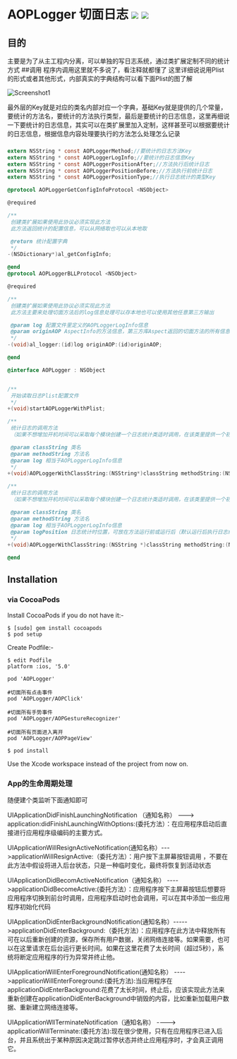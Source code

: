 # AOPLogger 切面日志 ![](http://cocoapod-badges.herokuapp.com/v/AOPLogger/badge.png) ![](http://cocoapod-badges.herokuapp.com/p/AOPLogger/badge.png)
## 目的
主要是为了从主工程内分离，可以单独的写日志系统，通过类扩展定制不同的统计方式
##调用
程序内调用这里就不多说了，看注释就都懂了
这里详细说说用Plist的形式或者其他形式，内部真实的字典结构可以看下面Plist的图了解

![Screenshot1](http://heroims.github.io/AOPLogger/QQ20170306-012628.png "Screenshot1") 

最外层的Key就是对应的类名内部对应一个字典，基础Key就是提供的几个常量，要统计的方法名，要统计的方法执行类型，最后是要统计的日志信息，这里再细说一下要统计的日志信息，其实可以在类扩展里加入定制，这样甚至可以根据要统计的日志信息，根据信息内容处理要执行的方法怎么处理怎么记录
###
```Objective-C
extern NSString * const AOPLoggerMethod;//要统计的日志方法Key
extern NSString * const AOPLoggerLogInfo;//要统计的日志信息Key
extern NSString * const AOPLoggerPositionAfter;//方法执行后统计日志
extern NSString * const AOPLoggerPositionBefore;//方法执行前统计日志
extern NSString * const AOPLoggerPositionType;//执行日志统计的类型Key

@protocol AOPLoggerGetConfigInfoProtocol <NSObject>

@required

/**
 创建类扩展如果使用此协议必须实现此方法
 此方法返回统计的配置信息，可以从网络取也可以从本地取

 @return 统计配置字典
 */
-(NSDictionary*)al_getConfigInfo;

@end
@protocol AOPLoggerBLLProtocol <NSObject>

@required

/**
 创建类扩展如果使用此协议必须实现此方法
 此方法主要来处理切面方法后的log信息处理可以存本地也可以使用其他任意第三方输出

 @param log 配置文件里定义的AOPLoggerLogInfo信息
 @param originAOP AspectInfo的方法信息，第三方库Aspect返回的切面方法的所有信息
 */
-(void)al_logger:(id)log originAOP:(id)originAOP;

@end

@interface AOPLogger : NSObject


/**
 开始读取日志Plist配置文件
 */
+(void)startAOPLoggerWithPlist;

/**
 统计日志的调用方法
 （如果不想增加开机时间可以采取每个模块创建一个日志统计类适时调用，在该类里提供一个初始化方法，内部调用此即可）

 @param classString 类名
 @param methodString 方法名
 @param log 相当于AOPLoggerLogInfo信息
 */
+(void)AOPLoggerWithClassString:(NSString*)classString methodString:(NSString*)methodString log:(id)log;

/**
 统计日志的调用方法
 （如果不想增加开机时间可以采取每个模块创建一个日志统计类适时调用，在该类里提供一个初始化方法，内部调用此即可）

 @param classString 类名
 @param methodString 方法名
 @param log 相当于AOPLoggerLogInfo信息
 @param logPosition 日志统计时位置，可放在方法运行前或运行后（默认运行后执行日志统计）
 */
+(void)AOPLoggerWithClassString:(NSString *)classString methodString:(NSString *)methodString log:(id)log logPosition:(NSString*)logPosition;

@end

```
## Installation

### via CocoaPods
Install CocoaPods if you do not have it:-
````
$ [sudo] gem install cocoapods
$ pod setup
````
Create Podfile:-
````
$ edit Podfile
platform :ios, '5.0'

pod 'AOPLogger'

#切面所有点击事件
pod 'AOPLogger/AOPClick'

#切面所有手势事件
pod 'AOPLogger/AOPGestureRecognizer'

#切面所有页面进入离开
pod 'AOPLogger/AOPPageView'

$ pod install
````
Use the Xcode workspace instead of the project from now on.

### App的生命周期处理
随便建个类监听下面通知即可

UIApplicationDidFinishLaunchingNotification （通知名称）  --->   application:didFinishLaunchingWithOptions:(委托方法）：在应用程序启动后直接进行应用程序级编码的主要方式。

UIApplicationWillResignActiveNotification(通知名称）--->applicationWillResignActive:（委托方法）：用户按下主屏幕按钮调用 ，不要在此方法中假设将进入后台状态，只是一种临时变化，最终将恢复到活动状态

UIApplicationDidBecomActiveNotification（通知名称） ---->applicationDidBecomeActive:(委托方法）：应用程序按下主屏幕按钮后想要将应用程序切换到前台时调用，应用程序启动时也会调用，可以在其中添加一些应用程序初始化代码

UIApplicationDidEnterBackgroundNotification(通知名称）----->applicationDidEnterBackground:（委托方法）：应用程序在此方法中释放所有可在以后重新创建的资源，保存所有用户数据，关闭网络连接等。如果需要，也可以在这里请求在后台运行更长时间。如果在这里花费了太长时间（超过5秒），系统将断定应用程序的行为异常并终止他。

UIApplicationWillEnterForegroundNotification(通知名称） ---->applicationWillEnterForeground:(委托方法):当应用程序在applicationDidEnterBackground:花费了太长时间，终止后，应该实现此方法来重新创建在applicationDidEnterBackground中销毁的内容，比如重新加载用户数据、重新建立网络连接等。

UIApplicationWllTerminateNotification（通知名称） ----> applicationWillTerminate:(委托方法):现在很少使用，只有在应用程序已进入后台，并且系统出于某种原因决定跳过暂停状态并终止应用程序时，才会真正调用它。

